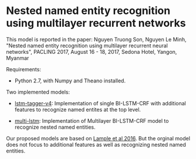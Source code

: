 # Nested named entity recognition using multilayer recurrent networks

This model is reported in the paper: Nguyen Truong Son, Nguyen Le Minh, "Nested named entity recognition using multilayer recurrent neural networks", PACLING 2017, August 16 - 18, 2017, Sedona Hotel, Yangon, Myanmar

Requirements:

*  Python 2.7, with Numpy and Theano installed.


Two implemented models:

* [lstm-tagger-v4](https://github.com/ntson2002/lstm-crf-tagging/tree/master/lstm-tagger-v4): Implementation of single BI-LSTM-CRF with additional features to recognize named entites at the top level.  

* [multi-lstm](https://github.com/ntson2002/lstm-crf-tagging/tree/master/multi-lstm): Implementation of Multilayer BI-LSTM-CRF model to recognize nested named entities.


Our proposed models are based on [Lample et al 2016](https://arxiv.org/abs/1603.01360). But the orginal model does not focus to additional features as well as recognizing nested named entities.
